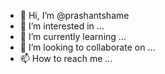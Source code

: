- 👋 Hi, I’m @prashantshame
- 👀 I’m interested in ...
- 🌱 I’m currently learning ...
- 💞️ I’m looking to collaborate on ...
- 📫 How to reach me ...

<!---
prashantshame/prashantshame is a ✨ special ✨ repository because its `README.md` (this file) appears on your GitHub profile.
You can click the Preview link to take a look at your changes.
--->

